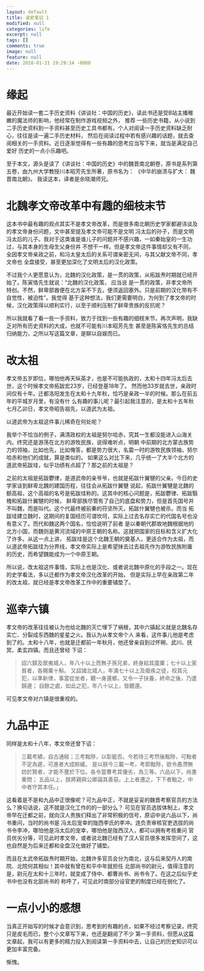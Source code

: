 ```yaml
---
layout: default
title: 读史笔记 1
modified: null
categories: life
excerpt: null
tags: []
comments: true
image: null
feature: null
date: 2018-01-21 19:29:14 -0800
---
```


# 缘起

最近开始读一套二手历史资料《讲谈社：中国的历史》，读此书还是受B站主播稚嫩的魔法师的影响，他经常在制作游戏视频之外， 推荐
一些历史书籍，从小说到二手历史资料到一手资料甚至历史工具书都有。个人对阅读一手历史资料缺乏耐心，往往是读一遍二手历史材料，
然后在阅读过程中若有感兴趣的话题，就去查阅相关的一手资料。近日逐渐觉得有一些有趣的思考应当写下来，就当是满足自己爱好
历史的一点小乐趣吧。

至于本文，源头是读了《讲谈社：中国的历史》中的魏晋南北朝卷，原书是系列第五卷，由九州大学教授川本昭芳先生所著，原书名为：
《中华的崩溃与扩大： 魏晋南北朝》。 我读这本，译者是余晓潮师兄。

# 北魏孝文帝改革中有趣的细枝末节

这本书中最有趣的观点其实不是孝文帝改革，而是很多南北朝历史学家都避讳谈及的孝文帝身份问题，文中甚至提及孝文帝可能不是文明
冯太后的孙子，而是文明冯太后的儿子。我对于这类谁是谁儿子的问题并不感兴趣，一如秦始皇的一生功过，与其本身的生母生父身份并
不想干一样。但是孝文帝这件事情却又有不同，全因孝文帝亲政之前，和冯太皇太后的关系可谓亲密无间，与其父献文帝不同，孝文帝也
全盘接受，甚至更加深化了文明太后的汉化政策。

不过我个人更愿意认为，北魏的汉化政策，是一贯的政策，从拓跋焘时期就已经开始了。陈寅恪先生就说：“北魏的汉化政策， 应当说
是一贯的政策，非孝文帝所特创。不然，鲜卑部酋便在北方呆不下去，便须返回塞外。只是前期的汉化带有不自觉性，被迫性”。我觉得
基于这种想法，我们更需要明白，为何到了孝文帝的时候，汉化政策得以顺利实行，以至于顺利压制了鲜卑贵族的反抗呢？

所以我就看了看一些一手资料，致力于找到一些有趣的细枝末节。再次声明，我缺乏对所有历史资料的大成，也就不可能有川本昭芳先生
甚至是陈寅恪先生的总结归纳能力，之所以写这篇文章，是聊以自娱而已。

# 改太祖
孝文帝五岁即位，哪怕他再天纵英才，也是不可能执政的，太和十四年冯太后去世，这个时候孝文帝拓跋宏23岁，已经登基18年了。
然而他33岁就去世，亲政时间仅有十年。迁都洛阳发生在太和十九年秋，恰巧是亲政一半的时候。那么在前五年的平城岁月里，有没有什
么有趣的事儿呢？最引起我注意的，是太和十五年秋七月乙卯日，孝文帝昭告祖先，以道武为太祖。

以道武帝为太祖这件事儿稀奇在何处呢？

我举个不恰当的例子，满清政权的太祖是努尔哈赤，究其一生都没能进入山海关内。终究还是游荡在北方的游牧民族，说得难听点，明朝
中前期的北方蒙古族势力的领袖，比如也先，比如俺答，都是势力很大，名震一时的游牧民族领袖，努尔哈赤和他们的成就，算是类似的。
如果这么对比下来，几乎统一了大半个北方的道武帝拓跋珪，似乎功绩有点超了？那之前的太祖是？

之前的太祖是拓跋鬱律，是道武帝的亲爷爷，也就是拓跋什翼犍的父亲。今日的史学家谈到鲜卑北魏的建国历程，往往会从拓跋什翼犍
说起，拓跋什翼犍是北魏的额高祖，这个高祖的名号是拓跋珪称的。这其中的核心问题是，拓跋鬱律、拓跋翳槐和拓跋什翼犍的时候，
鲜卑部族尽管有了自己的底盘和势力，但是首先国号并不叫魏，而是叫代。这个代最终被前秦的苻坚所灭，拓跋什翼犍也被杀。而当
拓跋珪建立魏时，这期间的复国经历可谓坎坷，实际上过去名存实亡的代国名号也没有意义了。而代和魏这两个国名，恰恰说明了前者
是以秦朝代郡故地魏根据地的北方小国，而魏则是黄河流域的中原王朝的名称。这就把国家的目标和含义扩大化了许多。从这一点上讲，
拓跋珪是这个北魏王朝的奠基人，更适合作为太祖，而以道武帝拓跋珪为分界线，孝文帝实际上是希望抹去过去祖先作为游牧民族附庸
的历史，而希望魏能成为一个中原王朝。

所以说，改太祖这件事情，实际上也是汉化、或者说北魏中原化的手段之一。现在的史学看法，多以迁都作为孝文帝汉化改革的开始，
但是实际上早在亲政第二年的改太祖，就已经是孝文帝改革工作中的重要铺垫了。

# 巡幸六镇

孝文帝的改革往往被认为也给北魏的灭亡埋下了祸根，其中六镇起义就是北魏名存实亡、分裂成东西魏的星星之火。我认为从孝文帝个人
来看，这件事儿他是考虑到了的。太和十八年，也就是迁都前一年秋月，他还曾亲自到过怀朔、武川、抚冥、柔玄四镇。而且还曾经
下诏：

> 詔六鎮及禦夷城人，年八十以上而無子孫兄弟，終身給其廩粟；七十以上家貧者，各賜粟十斛。
又詔諸北城人，年滿七十以上及廢疾之徒，校其元犯，以準新律，事當從坐者，聽一身還鄉，又令一子扶養，終命之後，乃遣歸邊；
自餘之處，如此之犯，年八十以上，皆聽還。

可见孝文帝对六镇是很重视的。

# 九品中正

同样是太和十八年，孝文帝还曾下诏：

> 三載考績，自古通經；三考黜陟，以彰能否。今若待三考然後黜陟，可黜者不足為遲，可進者大成賒緩。
是以朕今三載一考，考即黜陟，欲令愚滯無妨於賢者，才能不壅於下位。各令當曹考其優劣，為三等。六品以下，尚書重問；
五品以上，朕將親與公卿論其善惡。上上者遷之，下下者黜之，中中者守其本任。」

这看着是不是和九品中正很像呢？可九品中正，不就是妥妥的魏晋考察官员的方法么？换句话说，这不就是汉化工作的的一部分么？
可见在官员选拔体制上，孝文帝早在迁都之前，就向汉人贵族们释出了非常积极的信号，原诏中说六品以下，尚书重问，当时的尚书是
冯太后宠幸的陇西李氏的李冲。连负责审核官吏选拔的尚书令李冲，哪怕他是冯太后的宠幸，哪怕他是陇西汉人，都可以拥有考核重问
官员优劣分等，可见此时孝文帝，或者说北魏已经有了汉人官员很多发挥空间了，这也自然是为后来迁都和全盘汉化做好了铺垫。

而且在太武帝拓跋焘时期开始，北魏许多官员会分为南北，这与后来契丹人的南院、北院何其相似！其中就有曾在和平中年就担任
北部尚书的尉元，值得注意的是，尉元在太和十三年时，就变成了侍中、都曹尚书、尚书令了。在这之后似乎史书中也没有北部尚书的
称呼了，可见此时南部分设官吏的制度已经在弱化了。

# 一点小小的感想

当真正开始写的时候才会意识到，思考到的有趣的点，如果不经过考察记录，终究只是皮毛而已，整个小文章写下来，也还是翻阅了不少
第一手资料，但愿从这篇文章起，我可以有更多的精力投入到阅读第一手资料中去，让自己的历史知识可以更加丰富完备。

惭愧。
